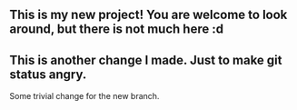 This is my new project! You are welcome to look around, but there is not much here :d
----------
This is another change I made. Just to make git status angry.
----------
Some trivial change for the new branch. 

